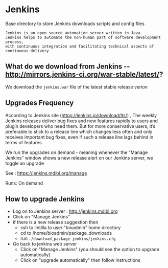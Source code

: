 # Jenkins

Base directory to store Jenkins downloads scripts and config files

```
Jenkins is an open source automation server written in Java. 
Jenkins helps to automate the non-human part of software development process, 
with continuous integration and facilitating technical aspects of continuous delivery
```

## What do we download from Jenkins -- http://mirrors.jenkins-ci.org/war-stable/latest/?

We download the ``` jenkins.war ``` file of the latest stable release verion

## Upgrades Frequency

According to Jenkins site (https://jenkins.io/download/lts/) , 
The weekly Jenkins releases deliver bug fixes and new features rapidly to users 
and plugin developers who need them. But for more conservative users, it’s preferable to stick to a release line which 
changes less often and only receives important bug fixes, even if such a release line lags behind in terms of features.

We run the upgrades on demand - meaning whenever the "Manage Jenkins" window shows
a new release alert on our Jenkins server, we toggle an upgrade

See : https://jenkins.mdibl.org/manage

Runs: On demand

## How to upgrade Jenkins
  * Log on to Jenkins server : http://jenkins.mdibl.org
  * Click on "Manage Jenkins" 
  * if there is a new release suggestion then 
    * ssh to lintilla to user "bioadmin" home directory
    * cd to /home/bioadmin/package_downloads
    * run ``` ./download_package jenkins/jenkins.cfg ```
  * Go back to jenkins web server
    * Click on "Manage Jenkins" (you should see the option to upgrade automatically)
    * Click on "upgrade automatically" then follow instructions 
    
